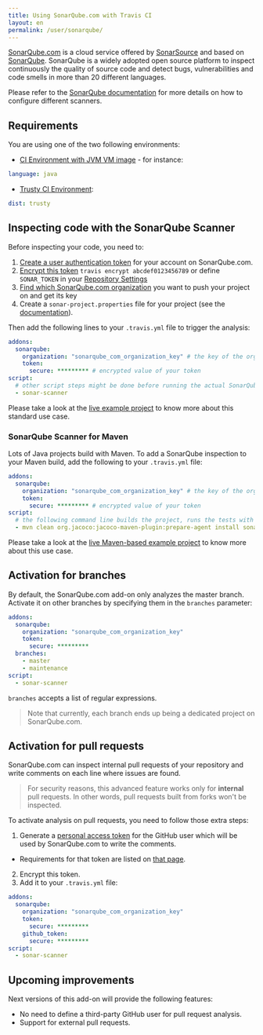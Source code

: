 ```yaml
---
title: Using SonarQube.com with Travis CI
layout: en
permalink: /user/sonarqube/
---
```


[SonarQube.com](https://sonarqube.com) is a cloud service offered by [SonarSource](https://sonarsource.com) and based on [SonarQube](http://www.sonarqube.org). SonarQube is a widely adopted open source platform to inspect continuously the quality of source code and detect bugs, vulnerabilities and code smells in more than 20 different languages.

Please refer to the [SonarQube documentation](http://redirect.sonarsource.com/doc/analyzing-source-code.html) for more details on how to configure different scanners.

## Requirements

You are using one of the two following environments:

* [CI Environment with JVM VM image](/user/ci-environment/) - for instance:

```yaml
language: java
```

* [Trusty CI Environment](/user/trusty-ci-environment/):

```yaml
dist: trusty
```

## Inspecting code with the SonarQube Scanner

Before inspecting your code, you need to:

1. [Create a user authentication token](https://sonarqube.com/account/security) for your account on SonarQube.com.
2. [Encrypt this token](/user/encryption-keys/#Usage) `travis encrypt abcdef0123456789` or define `SONAR_TOKEN` in your [Repository Settings](/user/environment-variables/#Defining-Variables-in-Repository-Settings)
3. [Find which SonarQube.com organization](https://sonarqube.com/account/organizations) you want to push your project on and get its key
4. Create a `sonar-project.properties` file for your project (see the [documentation](http://redirect.sonarsource.com/doc/install-configure-scanner.html)).

Then add the following lines to your `.travis.yml` file to trigger the analysis:

```yaml
addons:
  sonarqube:
    organization: "sonarqube_com_organization_key" # the key of the org you chose at step #3
    token:
      secure: ********* # encrypted value of your token
script:
  # other script steps might be done before running the actual SonarQube analysis
  - sonar-scanner
```

Please take a look at the [live example project](https://github.com/SonarSource/sq-com_example_standard-sqscanner-travis) to know more about this standard use case.

### SonarQube Scanner for Maven

Lots of Java projects build with Maven. To add a SonarQube inspection to your Maven build, add the following to your `.travis.yml` file:

```yaml
addons:
  sonarqube:
    organization: "sonarqube_com_organization_key" # the key of the org you chose at step #3
    token:
      secure: ********* # encrypted value of your token
script:
  # the following command line builds the project, runs the tests with coverage and then execute the SonarQube analysis
  - mvn clean org.jacoco:jacoco-maven-plugin:prepare-agent install sonar:sonar
```

Please take a look at the [live Maven-based example project](https://github.com/SonarSource/sq-com_example_java-maven-travis) to know more about this use case.

## Activation for branches

By default, the SonarQube.com add-on only analyzes the master branch. Activate it on other branches by specifying them in the `branches` parameter:

```yaml
addons:
  sonarqube:
    organization: "sonarqube_com_organization_key"
    token:
      secure: *********
  branches:
    - master
    - maintenance
script:
  - sonar-scanner
```

`branches` accepts a list of regular expressions.

> Note that currently, each branch ends up being a dedicated project on SonarQube.com.

## Activation for pull requests

SonarQube.com can inspect internal pull requests of your repository and write comments on each line where issues are found.

> For security reasons, this advanced feature works only for **internal** pull requests. In other words, pull requests built from forks won't be inspected.

To activate analysis on pull requests, you need to follow those extra steps:

1. Generate a [personal access token](https://help.github.com/articles/creating-an-access-token-for-command-line-use/) for the GitHub user which will be used by SonarQube.com to write the comments.
  - Requirements for that token are listed on [that page](http://docs.sonarqube.org/display/PLUG/GitHub+Plugin).
2. Encrypt this token.
3. Add it to your `.travis.yml` file:

```yaml
addons:
  sonarqube:
    organization: "sonarqube_com_organization_key"
    token:
      secure: *********
    github_token:
      secure: *********
script:
  - sonar-scanner
```

## Upcoming improvements

Next versions of this add-on will provide the following features:

- No need to define a third-party GitHub user for pull request analysis.
- Support for external pull requests.
